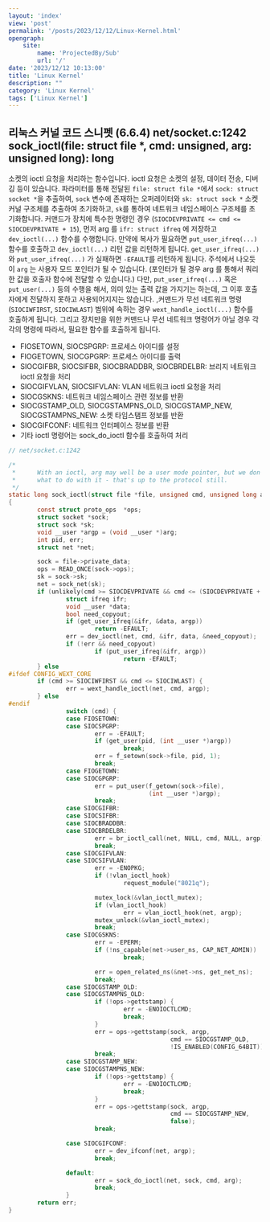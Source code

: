```yaml
---
layout: 'index'
view: 'post'
permalink: '/posts/2023/12/12/Linux-Kernel.html'
opengraph:
    site:
        name: 'ProjectedBy/Sub'
        url: '/'
date: '2023/12/12 10:13:00'
title: 'Linux Kernel'
description: ""
category: 'Linux Kernel'
tags: ['Linux Kernel']
---
```


## 리눅스 커널 코드 스니펫 (6.6.4) net/socket.c:1242 sock_ioctl(file: struct file *, cmd: unsigned, arg: unsigned long): long

소켓의 ioctl 요청을 처리하는 함수입니다. ioctl 요청은 소켓의 설정, 데이터 전송, 디버깅 등이 있습니다. 파라미터를 통해 전달된 `file: struct file *`에서 `sock: struct socket *`을 추출하여, `sock` 변수에 존재하는 오퍼레이터와 `sk: struct sock *` 소켓 커널 구조체를 추출하여 초기화하고, `sk`를 통하여 네트워크 네임스페이스 구조체를 초기화합니다. 커맨드가 장치에 특수한 명령인 경우 (`SIOCDEVPRIVATE <= cmd <= SIOCDEVPRIVATE + 15`), 먼저 arg 를 `ifr: struct ifreq` 에 저장하고 `dev_ioctl(...)` 함수를 수행합니다. 만약에 복사가 필요하면 `put_user_ifreq(...)` 함수를 호출하고 `dev_ioctl(...)` 리턴 값을 리턴하게 됩니다. `get_user_ifreq(...)` 와 `put_user_ifreq(...)` 가 실패하면 `-EFAULT`를 리턴하게 됩니다. 주석에서 나오듯이 `arg` 는 사용자 모드 포인터가 될 수 있습니다. (포인터가 될 경우 arg 를 통해서 쿼리한 값을 호출자 함수에 전달할 수 있습니다.) 다만, `put_user_ifreq(...)` 혹은 `put_user(...)` 등의 수행을 해서, 의미 있는 출력 값을 가지기는 하는데, 그 이후 호출자에게 전달하지 못하고 사용되어지지는 않습니다. ,커맨드가 무선 네트워크 명령(`SIOCIWFIRST`, `SIOCIWLAST`) 범위에 속하는 경우 `wext_handle_ioctl(...)` 함수를 호출하게 됩니다. 그리고 장치만을 위한 커맨드나 무선 네트워크 명령어가 아닐 경우 각각의 명령에 따라서, 필요한 함수를 호출하게 됩니다.

- FIOSETOWN, SIOCSPGRP: 프로세스 아이디를 설정
- FIOGETOWN, SIOCGPGRP: 프로세스 아이디를 출력
- SIOCGIFBR, SIOCSIFBR, SIOCBRADDBR, SIOCBRDELBR: 브리지 네트워크 ioctl 요청을 처리
- SIOCGIFVLAN, SIOCSIFVLAN: VLAN 네트워크 ioctl 요청을 처리
- SIOCGSKNS: 네트워크 네임스페이스 관련 정보를 반환
- SIOCGSTAMP_OLD, SIOCGSTAMPNS_OLD, SIOCGSTAMP_NEW, SIOCGSTAMPNS_NEW: 소켓 타임스탬프 정보를 반환
- SIOCGIFCONF: 네트워크 인터페이스 정보를 반환
- 기타 ioctl 명령어는 sock_do_ioctl 함수를 호출하여 처리

```c
// net/socket.c:1242

/*
 *      With an ioctl, arg may well be a user mode pointer, but we don't know
 *      what to do with it - that's up to the protocol still.
 */
static long sock_ioctl(struct file *file, unsigned cmd, unsigned long arg)
{
        const struct proto_ops  *ops;
        struct socket *sock;
        struct sock *sk;
        void __user *argp = (void __user *)arg;
        int pid, err;
        struct net *net;

        sock = file->private_data;
        ops = READ_ONCE(sock->ops);
        sk = sock->sk;
        net = sock_net(sk);
        if (unlikely(cmd >= SIOCDEVPRIVATE && cmd <= (SIOCDEVPRIVATE + 15))) {
                struct ifreq ifr;
                void __user *data;
                bool need_copyout;
                if (get_user_ifreq(&ifr, &data, argp))
                        return -EFAULT;
                err = dev_ioctl(net, cmd, &ifr, data, &need_copyout);
                if (!err && need_copyout)
                        if (put_user_ifreq(&ifr, argp))
                                return -EFAULT;
        } else
#ifdef CONFIG_WEXT_CORE
        if (cmd >= SIOCIWFIRST && cmd <= SIOCIWLAST) {
                err = wext_handle_ioctl(net, cmd, argp);
        } else
#endif
                switch (cmd) {
                case FIOSETOWN:
                case SIOCSPGRP:
                        err = -EFAULT;
                        if (get_user(pid, (int __user *)argp))
                                break;
                        err = f_setown(sock->file, pid, 1);
                        break;
                case FIOGETOWN:
                case SIOCGPGRP:
                        err = put_user(f_getown(sock->file),
                                       (int __user *)argp);
                        break;
                case SIOCGIFBR:
                case SIOCSIFBR:
                case SIOCBRADDBR:
                case SIOCBRDELBR:
                        err = br_ioctl_call(net, NULL, cmd, NULL, argp);
                        break;
                case SIOCGIFVLAN:
                case SIOCSIFVLAN:
                        err = -ENOPKG;
                        if (!vlan_ioctl_hook)
                                request_module("8021q");

                        mutex_lock(&vlan_ioctl_mutex);
                        if (vlan_ioctl_hook)
                                err = vlan_ioctl_hook(net, argp);
                        mutex_unlock(&vlan_ioctl_mutex);
                        break;
                case SIOCGSKNS:
                        err = -EPERM;
                        if (!ns_capable(net->user_ns, CAP_NET_ADMIN))
                                break;

                        err = open_related_ns(&net->ns, get_net_ns);
                        break;
                case SIOCGSTAMP_OLD:
                case SIOCGSTAMPNS_OLD:
                        if (!ops->gettstamp) {
                                err = -ENOIOCTLCMD;
                                break;
                        }
                        err = ops->gettstamp(sock, argp,
                                             cmd == SIOCGSTAMP_OLD,
                                             !IS_ENABLED(CONFIG_64BIT));
                        break;
                case SIOCGSTAMP_NEW:
                case SIOCGSTAMPNS_NEW:
                        if (!ops->gettstamp) {
                                err = -ENOIOCTLCMD;
                                break;
                        }
                        err = ops->gettstamp(sock, argp,
                                             cmd == SIOCGSTAMP_NEW,
                                             false);
                        break;

                case SIOCGIFCONF:
                        err = dev_ifconf(net, argp);
                        break;

                default:
                        err = sock_do_ioctl(net, sock, cmd, arg);
                        break;
                }
        return err;
}
```